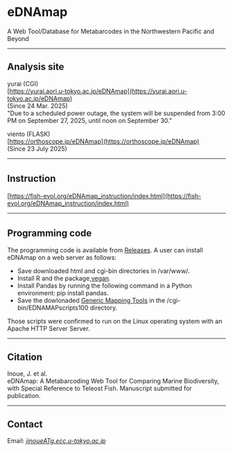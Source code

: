 # eDNAmap
A Web Tool/Database for Metabarcodes in the Northwestern Pacific and Beyond


---

## Analysis site
<!-- CGI: Fast   -->
yurai (CGI)   
[https://yurai.aori.u-tokyo.ac.jp/eDNAmap](https://yurai.aori.u-tokyo.ac.jp/eDNAmap)   
(Since 24 Mar. 2025)   
"Due to a scheduled power outage, the system will be suspended from 3:00 PM on September 27, 2025, until noon on September 30."   

viento (FLASK)   
[https://orthoscope.jp/eDNAmap](https://orthoscope.jp/eDNAmap)   
(Since 23 July 2025)      

---
## Instruction　　　
[https://fish-evol.org/eDNAmap_instruction/index.html](https://fish-evol.org/eDNAmap_instruction/index.html)   

---
## Programming code　　　
The programming code is available from [Releases](https://github.com/jun-inoue/eDNAmap/releases/tag/v1.0.0).  A user can install eDNAmap on a web server as follows:
- Save downloaded html and cgi-bin directories in /var/www/.
- Install R and the package,[vegan](https://cran.r-project.org/web/packages/vegan/index.html).
- Install Pandas by running the following command in a Python environment: pip install pandas.
- Save the dowlonaded [Generic Mapping Tools](https://www.generic-mapping-tools.org) in the /cgi-bin/EDNAMAPscripts100 directory.   

Those scripts were confirmed to run on the Linux operating system with an Apache HTTP Server Server.   

<!-- 
---

## Deployment and Maintenance

### uWSGI Restart Script

To restart the uWSGI server and clear Python cache files, use the provided script:   
bash restart_uwsgi.sh   
This script performs the following steps:   
Deletes all .pyc files in the project directory.   
Stops uWSGI using the PID file (/tmp/eDNAmap.pid) if it exists.   
Kills any remaining uWSGI processes as a fallback.   
Restarts uWSGI using the wsgi.ini configuration file.   
Log output can be checked at /var/log/uwsgi/eDNAmap.log.   
-->

---
## Citation
Inoue, J. et al.   
eDNAmap: A Metabarcoding Web Tool for Comparing Marine Biodiversity, with Special Reference to Teleost Fish. Manuscript submitted for publication.   

---
## Contact 
Email: [_jinoueATg.ecc.u-tokyo.ac.jp_](http://www.fish-evol.org/index_eng.html)
<br />  
